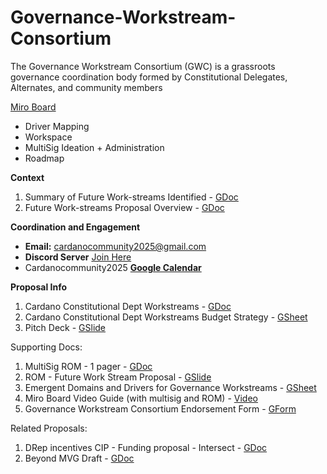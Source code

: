 # Governance-Workstream-Consortium
The Governance Workstream Consortium (GWC) is a grassroots governance coordination body formed by Constitutional Delegates, Alternates, and community members



[Miro Board](https://miro.com/app/board/uXjVIZDjWg0=/)
- Driver Mapping
- Workspace
- MultiSig Ideation + Administration
- Roadmap

**__Context__**
1. Summary of Future Work-streams Identified -  [GDoc](https://docs.google.com/document/d/1BIfPsHhvzEhLxU1wbMxosQn3tQHel_euIzekbFbLjG4)
2. Future Work-streams Proposal Overview - [GDoc](https://docs.google.com/document/d/1H23-B1Z8gU1qTSPlNfduXle2uKfvLg_0jFw0dquIZ00)

**__Coordination and Engagement__**
- **Email:** cardanocommunity2025@gmail.com
- **Discord Server** [Join Here](https://discord.gg/PHpgPFTz5m)
- Cardanocommunity2025 [**Google Calendar**](https://calendar.google.com/calendar/u/0?cid=Y2FyZGFub2NvbW11bml0eTIwMjVAZ21haWwuY29t)

**__Proposal Info__**
1. Cardano Constitutional Dept Workstreams - [GDoc](https://docs.google.com/document/d/1ruTWv3qoyxnWSoJ1KpilttozfKQGTq0Ly4CyPpS8YM4)
2. Cardano Constitutional Dept Workstreams Budget Strategy - [GSheet](https://docs.google.com/spreadsheets/d/1ArJLvbOjkjFsj8P_KyTnMWNFzYaakJpnE0b9b4Qsbnw)
3. Pitch Deck - [GSlide](https://docs.google.com/presentation/d/1fEZsi36bsMDerdjZpufPbw8WSTfktrFBzRi_LTASuHE/edit#slide=id.g34ccc24d119_0_579)

Supporting Docs:
1. MultiSig ROM - 1 pager - [GDoc](https://docs.google.com/document/d/1pB-FreDfQCjlNiVYx3MtMaBfEiz7oXb9iaaDqwLZhbE/edit?usp=sharing)
2. ROM - Future Work Stream Proposal - [GSlide](https://docs.google.com/presentation/d/1y3Fv_um8oMrZZ5QPV6eJnqU2YOILnnZj2oh65_Hzw-Q/edit?usp=sharing)
3. Emergent Domains and Drivers for Governance Workstreams - [GSheet](https://docs.google.com/spreadsheets/d/1wKLVGCTYSQK_xsZPaPIFp4npOzjESb4r6vrICZCFsNw)
4. Miro Board Video Guide (with multisig and ROM) - [Video](https://youtu.be/IH3cPPnbngY)
5. Governance Workstream Consortium Endorsement Form - [GForm](https://forms.gle/NyrMnvKEqNYWrZoc9)
   
Related Proposals:
1. DRep incentives CIP - Funding proposal - Intersect - [GDoc](https://docs.google.com/document/d/1AOKY7eGzpM72eVDfNqGxAfJVIAXq5767Yjwg2_5tDug)
2. Beyond MVG Draft - [GDoc](https://docs.google.com/document/d/1zojo0m416LolsHkpC1HF42Gq0ZACulHTtLXmzWnvc_k)
